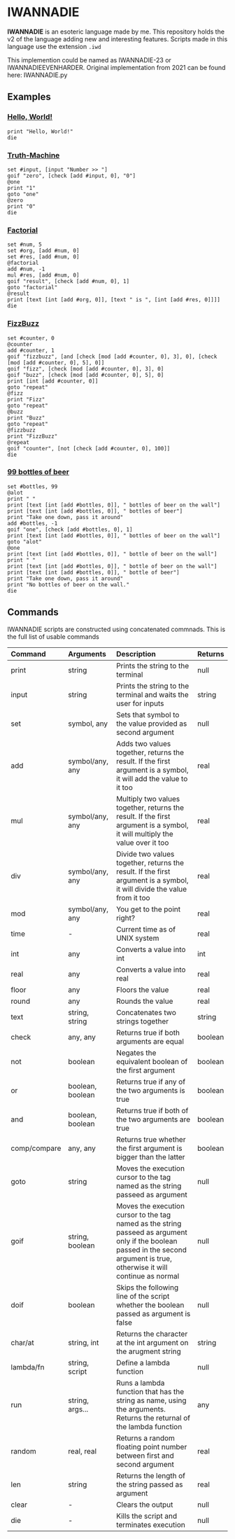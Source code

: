 # IWANNADIE
**IWANNADIE** is an esoteric language made by me. This repository holds the v2 of the language adding new and interesting features. Scripts made in this language use the extension `.iwd`

This implemention could be named as IWANNADIE-23 or IWANNADIEEVENHARDER.
Original implementation from 2021 can be found here: IWANNADIE.py

## Examples

### [Hello, World!](https://esolangs.org/wiki/Hello,_world!)
```
print "Hello, World!"
die
```

### [Truth-Machine](https://esolangs.org/wiki/Truth-machine)
```
set #input, [input "Number >> "]
goif "zero", [check [add #input, 0], "0"]
@one
print "1"
goto "one"
@zero
print "0"
die
```

### [Factorial](https://esolangs.org/wiki/Factorial)
```
set #num, 5
set #org, [add #num, 0]
set #res, [add #num, 0]
@factorial
add #num, -1
mul #res, [add #num, 0]
goif "result", [check [add #num, 0], 1]
goto "factorial"
@result
print [text [int [add #org, 0]], [text " is ", [int [add #res, 0]]]]
die
```

### [FizzBuzz](https://esolangs.org/wiki/FizzBuzz)
```
set #counter, 0
@counter
add #counter, 1
goif "fizzbuzz", [and [check [mod [add #counter, 0], 3], 0], [check [mod [add #counter, 0], 5], 0]]
goif "fizz", [check [mod [add #counter, 0], 3], 0]
goif "buzz", [check [mod [add #counter, 0], 5], 0]
print [int [add #counter, 0]]
goto "repeat"
@fizz
print "Fizz"
goto "repeat"
@buzz
print "Buzz"
goto "repeat"
@fizzbuzz
print "FizzBuzz"
@repeat
goif "counter", [not [check [add #counter, 0], 100]]
die
```
### [99 bottles of beer](https://esolangs.org/wiki/99_bottles_of_beer)
```
set #bottles, 99
@alot
print " "
print [text [int [add #bottles, 0]], " bottles of beer on the wall"]
print [text [int [add #bottles, 0]], " bottles of beer"]
print "Take one down, pass it around"
add #bottles, -1
goif "one", [check [add #bottles, 0], 1]
print [text [int [add #bottles, 0]], " bottles of beer on the wall"]
goto "alot"
@one
print [text [int [add #bottles, 0]], " bottle of beer on the wall"]
print " "
print [text [int [add #bottles, 0]], " bottle of beer on the wall"]
print [text [int [add #bottles, 0]], " bottle of beer"]
print "Take one down, pass it around"
print "No bottles of beer on the wall."
die
```

## Commands
IWANNADIE scripts are constructed using concatenated commnads. This is the full list of usable commands

|Command     |Arguments   |Description |Returns     |
|:-----------|:-----------|:-----------|:-----------|
|print       |string      |Prints the string to the terminal|null|
|input       |string      |Prints the string to the terminal and waits the user for inputs|string|
|set         |symbol, any |Sets that symbol to the value provided as second argument|null|
|add         |symbol/any, any |Adds two values together, returns the result. If the first argument is a symbol, it will add the value to it too|real|
|mul         |symbol/any, any |Multiply two values together, returns the result. If the first argument is a symbol, it will multiply the value over it too|real|
|div         |symbol/any, any |Divide two values together, returns the result. If the first argument is a symbol, it will divide the value from it too|real|
|mod         |symbol/any, any |You get to the point right?|real|
|time        |-|Current time as of UNIX system|real|
|int         |any|Converts a value into int|int|
|real        |any|Converts a value into real|real|
|floor       |any|Floors the value|real|
|round       |any|Rounds the value|real|
|text        |string, string|Concatenates two strings together|string|
|check       |any, any|Returns true if both arguments are equal|boolean|
|not         |boolean|Negates the equivalent boolean of the first argument|boolean|
|or          |boolean, boolean|Returns true if any of the two arguments is true|boolean|
|and         |boolean, boolean|Returns true if both of the two arguments are true|boolean|
|comp/compare|any, any|Returns true whether the first argument is bigger than the latter|boolean|
|goto        |string|Moves the execution cursor to the tag named as the string passeed as argument|null|
|goif        |string, boolean|Moves the execution cursor to the tag named as the string passeed as argument only if the boolean passed in the second argument is true, otherwise it will continue as normal|null|
|doif        |boolean|Skips the following line of the script whether the boolean passed as argument is false|null|
|char/at     |string, int|Returns the character at the int argument on the arugment string|string|
|lambda/fn   |string, script|Define a lambda function|null|
|run         |string, args...|Runs a lambda function that has the string as name, using the arguments. Returns the returnal of the lambda function|any|
|random      |real, real|Returns a random floating point number between first and second argument|real|
|len         |string|Returns the length of the string passed as argument|real|
|clear       |-|Clears the output|null|
|die         |-|Kills the script and terminates execution|null|



